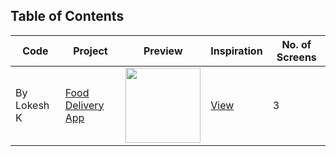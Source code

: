 

## Table of Contents

| Code | Project | Preview | Inspiration | No. of Screens |
| ------ | ------ | ------ | ------ | ------ |
| By Lokesh K | [Food Delivery App](https://youtu.be/diUDjNwZ8Lg) | <img src="https://cdn.dribbble.com/users/1716131/screenshots/14527824/media/c490abc83e617dcfca83cb67ebf279a1.png?compress=1&resize=1200x900" width="120" /> | [View](https://dribbble.com/shots/14527824-Food-Delivery-Mobile-App) | 3 |



